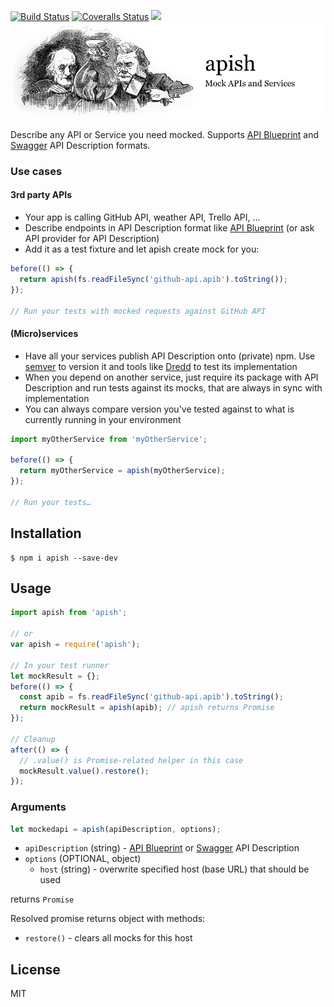 [![Build Status](https://img.shields.io/travis/JackuB/apish.svg)](https://travis-ci.org/JackuB/apish/)
[![Coveralls Status](https://img.shields.io/coveralls/JackuB/apish.svg)](https://coveralls.io/github/JackuB/apish?branch=master)
[![](https://david-dm.org/username/repo.svg)](https://david-dm.org/jackub/apish)
![apish - Mock APIs and Services](readme.png)

Describe any API or Service you need mocked.
Supports [API Blueprint](http://apiblueprint.org) and [Swagger](http://swagger.io) API Description formats.

### Use cases
#### 3rd party APIs

- Your app is calling GitHub API, weather API, Trello API, …
- Describe endpoints in API Description format like [API Blueprint](http://apiblueprint.org) 
(or ask API provider for API Description)
- Add it as a test fixture and let apish create mock for you:

```js
before(() => {
  return apish(fs.readFileSync('github-api.apib').toString());
});

// Run your tests with mocked requests against GitHub API
```


#### (Micro)services

- Have all your services publish API Description onto (private) npm. Use [semver](http://semver.org) to version it
and tools like [Dredd](https://github.com/apiaryio/dredd) to test its implementation
- When you depend on another service, just require its package with API Description and run tests against its mocks, 
that are always in sync with implementation
- You can always compare version you've tested against to what is currently running in your environment

```js
import myOtherService from 'myOtherService';

before(() => {
  return myOtherService = apish(myOtherService);
});

// Run your tests…
```

## Installation

```
$ npm i apish --save-dev
```

## Usage
```js
import apish from 'apish';

// or
var apish = require('apish');

// In your test runner
let mockResult = {};
before(() => {
  const apib = fs.readFileSync('github-api.apib').toString();
  return mockResult = apish(apib); // apish returns Promise
});

// Cleanup
after(() => {
  // .value() is Promise-related helper in this case
  mockResult.value().restore();
});
```

### Arguments

```js
let mockedapi = apish(apiDescription, options);
```

- `apiDescription` (string) - [API Blueprint](http://apiblueprint.org) or [Swagger](http://swagger.io) API Description
- `options` (OPTIONAL, object)
  - `host` (string) - overwrite specified host (base URL) that should be used
  
returns `Promise`

Resolved promise returns object with methods:

- `restore()` - clears all mocks for this host

## License
MIT
